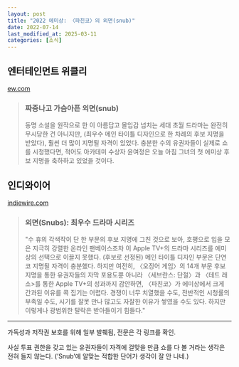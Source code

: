```yaml
---
layout: post
title: "2022 에미상: 〈파친코〉의 외면(snub)"
date: 2022-07-14
last_modified_at: 2025-03-11
categories: [소식]
---
```


## 엔터테인먼트 위클리

[ew.com](https://ew.com/awards/emmys/emmy-nominations-2022-snubs-surprises/#:~:text=Pachinko%20(Apple%20TV+))

> ### 짜증나고 가슴아픈 외면(snub)
> 
> 동명 소설을 원작으로 한 이 아름답고 몰입감 넘치는 세대 초월 드라마는 완전히 무시당한 건 아니지만, (최우수 메인 타이틀 디자인으로 한 차례의 후보 지명을 받았다), 훨씬 더 많이 지명될 자격이 있었다. 충분한 수의 유권자들이 실제로 쇼를 시청했다면, 적어도 아카데미 수상자 윤여정은 오늘 아침 그녀의 첫 에미상 후보 지명을 축하하고 있었을 것이다.

## 인디와이어

[indiewire.com](https://www.indiewire.com/gallery/emmys-snubs-pachinko-atlanta-surprise-inventing-anna/pachinko-6/)

> ### 외면(Snubs): 최우수 드라마 시리즈
> 
> "수 휴의 각색작이 단 한 부문의 후보 지명에 그친 것으로 보아, 호평으로 입을 모은 지극히 강렬한 온라인 팬베이스조차 이 Apple TV+의 드라마 시리즈를 에미상의 선택으로 이끌지 못했다. (후보로 선정된) 메인 타이틀 디자인 부문은 단연코 지명될 자격이 충분했다. 하지만 여전히, 〈오징어 게임〉의 14개 부문 후보 지명을 통한 유권자들의 자막 포용도뿐 아니라 〈세브란스: 단절〉과 〈테드 래소>를 통한 Apple TV+의 성과까지 감안하면, 〈파친코〉가 에미상에서 크게 간과된 이유를 콕 집기는 어렵다. 경쟁이 너무 치열했을 수도, 전반적인 시청률의 부족일 수도, 시기를 잘못 만나 많고도 자잘한 이유가 쌓였을 수도 있다. 하지만 이렇게나 광범위한 탈락은 받아들이기 힘들다." 

***

가독성과 저작권 보호를 위해 일부 발췌됨, 전문은 각 링크를 확인. 

사실 투표 권한을 갖고 있는 유권자들이 자격에 걸맞을 만큼 쇼를 다 볼 거라는 생각은 전혀 들지 않는다. (’Snub’에 알맞는 적합한 단어가 생각이 잘 안 나네.)